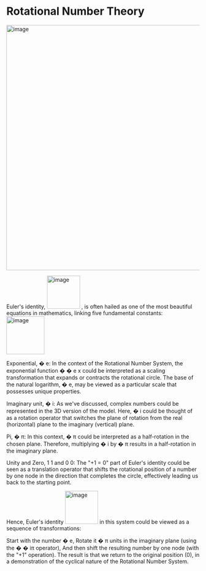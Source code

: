 # Rotational Number Theory


<img width="639" alt="image" src="https://github.com/jconorgrogan/Infinity-Number-Theory/assets/130090573/6c41e750-0743-4404-85d5-711e9e532d83">

Euler's identity, 
<img width="86" alt="image" src="https://github.com/jconorgrogan/Grogan-Rotational-Number-Theory/assets/130090573/b363a09e-bf9d-4105-be0f-85360899e3be">
, is often hailed as one of the most beautiful equations in mathematics, linking five fundamental constants: 
<img width="99" alt="image" src="https://github.com/jconorgrogan/Grogan-Rotational-Number-Theory/assets/130090573/94caceb3-71ef-40d6-8af6-bd0b51593b82">


Exponential, 
�
e: In the context of the Rotational Number System, the exponential function 
�
�
e 
x
  could be interpreted as a scaling transformation that expands or contracts the rotational circle. The base of the natural logarithm, 
�
e, may be viewed as a particular scale that possesses unique properties.

Imaginary unit, 
�
i: As we've discussed, complex numbers could be represented in the 3D version of the model. Here, 
�
i could be thought of as a rotation operator that switches the plane of rotation from the real (horizontal) plane to the imaginary (vertical) plane.

Pi, 
�
π: In this context, 
�
π could be interpreted as a half-rotation in the chosen plane. Therefore, multiplying 
�
i by 
�
π results in a half-rotation in the imaginary plane.

Unity and Zero, 
1
1 and 
0
0: The "+1 = 0" part of Euler's identity could be seen as a translation operator that shifts the rotational position of a number by one node in the direction that completes the circle, effectively leading us back to the starting point.

Hence, Euler's identity 
<img width="86" alt="image" src="https://github.com/jconorgrogan/Grogan-Rotational-Number-Theory/assets/130090573/c56145e7-1963-4773-a4fc-ee33f5a4a3ff">
 in this system could be viewed as a sequence of transformations:

Start with the number 
�
e,
Rotate it 
�
π units in the imaginary plane (using the 
�
�
iπ operator),
And then shift the resulting number by one node (with the "+1" operation).
The result is that we return to the original position (0), in a demonstration of the cyclical nature of the Rotational Number System.

